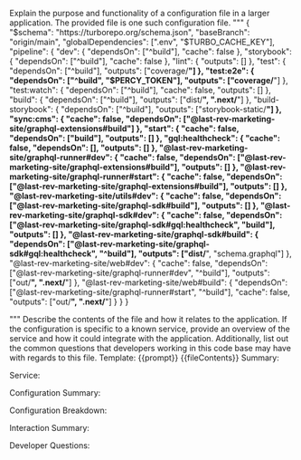 Explain the purpose and functionality of a configuration file in a larger application.
The provided file is one such configuration file.
"""
{
  "$schema": "https://turborepo.org/schema.json",
  "baseBranch": "origin/main",
  "globalDependencies": [".env", "$TURBO_CACHE_KEY"],
  "pipeline": {
    "dev": {
      "dependsOn": ["^build"],
      "cache": false
    },
    "storybook": {
      "dependsOn": ["^build"],
      "cache": false
    },
    "lint": {
      "outputs": []
    },
    "test": {
      "dependsOn": ["^build"],
      "outputs": ["coverage/**"]
    },
    "test:e2e": {
      "dependsOn": ["^build", "$PERCY_TOKEN"],
      "outputs": ["coverage/**"]
    },
    "test:watch": {
      "dependsOn": ["^build"],
      "cache": false,
      "outputs": []
    },
    "build": {
      "dependsOn": ["^build"],
      "outputs": ["dist/**", ".next/**"]
    },
    "build-storybook": {
      "dependsOn": ["^build"],
      "outputs": ["storybook-static/**"]
    },
    "sync:cms": {
      "cache": false,
      "dependsOn": ["@last-rev-marketing-site/graphql-extensions#build"]
    },
    "start": {
      "cache": false,
      "dependsOn": ["build"],
      "outputs": []
    },
    "gql:healthcheck": {
      "cache": false,
      "dependsOn": [],
      "outputs": []
    },
    "@last-rev-marketing-site/graphql-runner#dev": {
      "cache": false,
      "dependsOn": ["@last-rev-marketing-site/graphql-extensions#build"],
      "outputs": []
    },
    "@last-rev-marketing-site/graphql-runner#start": {
      "cache": false,
      "dependsOn": ["@last-rev-marketing-site/graphql-extensions#build"],
      "outputs": []
    },
    "@last-rev-marketing-site/utils#dev": {
      "cache": false,
      "dependsOn": ["@last-rev-marketing-site/graphql-sdk#build"],
      "outputs": []
    },
    "@last-rev-marketing-site/graphql-sdk#dev": {
      "cache": false,
      "dependsOn": ["@last-rev-marketing-site/graphql-sdk#gql:healthcheck", "build"],
      "outputs": []
    },
    "@last-rev-marketing-site/graphql-sdk#build": {
      "dependsOn": ["@last-rev-marketing-site/graphql-sdk#gql:healthcheck", "^build"],
      "outputs": ["dist/**", "schema.graphql"]
    },
    "@last-rev-marketing-site/web#dev": {
      "cache": false,
      "dependsOn": ["@last-rev-marketing-site/graphql-runner#dev", "^build"],
      "outputs": ["out/**", ".next/**"]
    },
    "@last-rev-marketing-site/web#build": {
      "dependsOn": ["@last-rev-marketing-site/graphql-runner#start", "^build"],
      "cache": false,
      "outputs": ["out/**", ".next/**"]
    }
  }
}

"""
Describe the contents of the file and how it relates to the application.
If the configuration is specific to a known service, provide an overview of the service and how it could integrate with the application.
Additionally, list out the common questions that developers working in this code base may have with regards to this file.
Template:
{{prompt}}
{{fileContents}}
Summary:
<brief overview of the file and all its major components>

Service:
<describe the service that this configuration file is for>

Configuration Summary:
<describe how this config is setup relative to the default settings>

Configuration Breakdown:
<list out each config paramter and its potentail effect on the application>

Interaction Summary:
<a summary of how the configration could interact with the rest of the application>

Developer Questions:
<a list of questions Developers working with this component may have the following questions when debugging or changing this file>